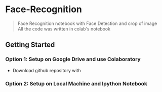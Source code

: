 # Face-Recognition
> Face Recognition notebook with Face Detection and crop of image <br>
> All the code was written in colab's notebook

## Getting Started

### Option 1: Setup on Google Drive and use Colaboratory
* Download github repository with
### Option 2: Setup on Local Machine and Ipython Notebook
